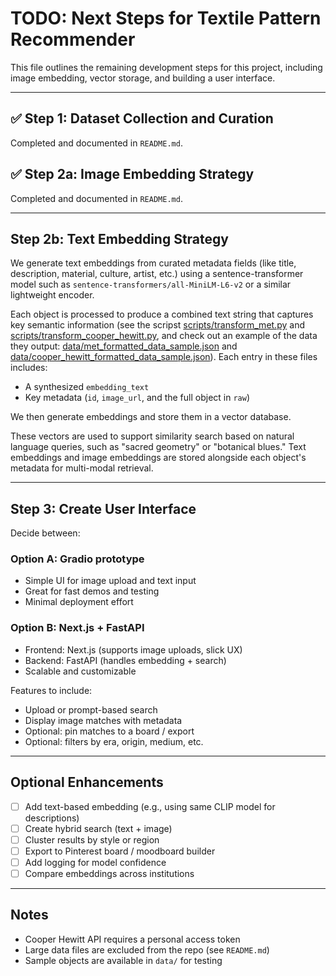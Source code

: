 # TODO: Next Steps for Textile Pattern Recommender

This file outlines the remaining development steps for this project, including image embedding, vector storage, and building a user interface.

---

## ✅ Step 1: Dataset Collection and Curation

Completed and documented in `README.md`.

## ✅ Step 2a: Image Embedding Strategy

Completed and documented in `README.md`.

---

## Step 2b: Text Embedding Strategy

We generate text embeddings from curated metadata fields (like title, description, material, culture, artist, etc.) using a sentence-transformer model such as `sentence-transformers/all-MiniLM-L6-v2` or a similar lightweight encoder.

Each object is processed to produce a combined text string that captures key semantic information (see the scripst [scripts/transform_met.py](scripts/transform_met.py) and [scripts/transform_cooper_hewitt.py](scripts/transform_cooper_hewitt.py), and check out an example of the data they output: [data/met_formatted_data_sample.json](data/met_formatted_data_sample.json) and [data/cooper_hewitt_formatted_data_sample.json](data/cooper_hewitt_formatted_data_sample.json)). Each entry in these files includes:

- A synthesized `embedding_text`
- Key metadata (`id`, `image_url`, and the full object in `raw`)

We then generate embeddings and store them in a vector database.

These vectors are used to support similarity search based on natural language queries, such as "sacred geometry" or "botanical blues." Text embeddings and image embeddings are stored alongside each object's metadata for multi-modal retrieval.

---

## Step 3: Create User Interface

Decide between:

### Option A: **Gradio prototype**

- Simple UI for image upload and text input
- Great for fast demos and testing
- Minimal deployment effort

### Option B: **Next.js + FastAPI**

- Frontend: Next.js (supports image uploads, slick UX)
- Backend: FastAPI (handles embedding + search)
- Scalable and customizable

Features to include:

- Upload or prompt-based search
- Display image matches with metadata
- Optional: pin matches to a board / export
- Optional: filters by era, origin, medium, etc.

---

## Optional Enhancements

- [ ] Add text-based embedding (e.g., using same CLIP model for descriptions)
- [ ] Create hybrid search (text + image)
- [ ] Cluster results by style or region
- [ ] Export to Pinterest board / moodboard builder
- [ ] Add logging for model confidence
- [ ] Compare embeddings across institutions

---

## Notes

- Cooper Hewitt API requires a personal access token
- Large data files are excluded from the repo (see `README.md`)
- Sample objects are available in `data/` for testing
